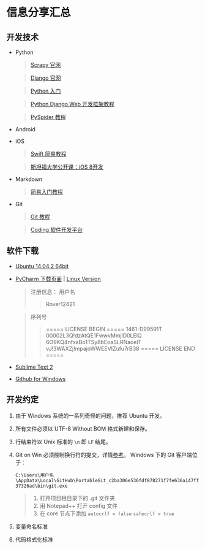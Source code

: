 # 信息分享汇总

## 开发技术
- Python
	> [Scrapy 官网](http://scrapy.org/)

	> [Django 官网](https://www.djangoproject.com/)

	> [Python 入门](http://www.liaoxuefeng.com/wiki/001374738125095c955c1e6d8bb493182103fac9270762a000)

	> [Python Django Web 开发框架教程](https://django-chinese-docs.readthedocs.org/en/latest/intro/index.html)

	> [PySpider 教程](http://docs.pyspider.org/en/latest/tutorial/)

- Android

- iOS
	> [Swift 简易教程](http://www.codedata.com.tw/mobile/swift-tutorial-class-1-xcode-helloworld)

	> [斯坦福大学公开课：iOS 8开发](http://open.163.com/special/opencourse/ios8.html)

- Markdown
	> [简易入门教程](https://www.zybuluo.com/mdeditor)

- Git
	> [Git 教程](http://www.liaoxuefeng.com/wiki/0013739516305929606dd18361248578c67b8067c8c017b000)

	> [Coding 软件开发平台](https://coding.net)

## 软件下载
- [Ubuntu 14.04.2 64bit](http://cdimage.ubuntu.com/releases/14.04.2/release/ubuntu-14.04.2-desktop-amd64+mac.iso)
- [PyCharm 下载页面](https://www.jetbrains.com/pycharm/download/) | [Linux Version](http://download-cf.jetbrains.com/python/pycharm-professional-4.0.5.tar.gz)

	> 注册信息：
	> 用户名
	>> Rover12421

	> 序列号
	>>===== LICENSE BEGIN =====
	>>1461-D99591T
	>>00002L3Q!dzAtQE1FwwvMmjlD0LElQ
	>>6O9KQ4nfxaBo1TSy8bEoaSLRNaoelT
	>>vJ!3WAXZj!mpajoWWEEVIZufu7rB38
	>>===== LICENSE END =====

- [Sublime Text 2](https://www.sublimetext.com/2)
- [Github for Windows](https://windows.github.com/)

## 开发约定
1. 由于 Windows 系统的一系列奇怪的问题，推荐 Ubuntu 开发。
2. 所有文件必须以 UTF-8 Without BOM 格式新建和保存。
3. 行结束符以 Unix 标准的 ``\n`` 即 ``LF`` 结尾。
4. Git on Win 必须控制换行符的提交，详情[参考](https://github.com/cssmagic/blog/issues/22)。
	Windows 下的 Git 客户端位于：

	`C:\Users\用户名\AppData\Local\GitHub\PortableGit_c2ba306e536fdf878271f7fe636a147ff37326ad\bin\git.exe`

	> 1. 打开项目根目录下的 \.git 文件夹
	> 2. 用 Notepad++ 打开 config 文件
	> 3. 在 core 节点下添加
		``autocrlf = false``
		``safecrlf = true``


5. 变量命名标准
6. 代码格式化标准
